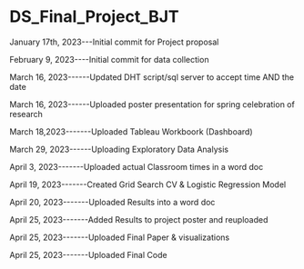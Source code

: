 # DS_Final_Project_BJT
 
January 17th,  2023---Initial commit for Project proposal



February 9, 2023----Initial commit for data collection


March 16, 2023------Updated DHT script/sql server to accept time AND the date

March 16, 2023------Uploaded poster presentation for spring celebration of research

March 18,2023-------Uploaded Tableau Workboork (Dashboard)

March 29, 2023------Uploading Exploratory Data Analysis

April 3, 2023-------Uploaded actual Classroom times in a word doc

April 19, 2023-------Created Grid Search CV & Logistic Regression Model

April 20, 2023-------Uploaded Results into a word doc

April 25, 2023-------Added Results to project poster and reuploaded

April 25, 2023-------Uploaded Final Paper & visualizations

April 25, 2023-------Uploaded Final Code






